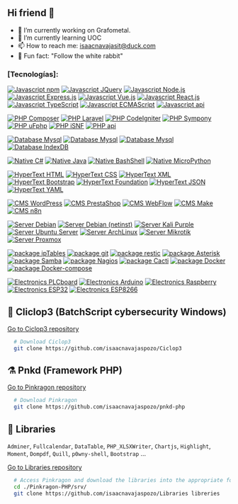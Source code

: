 ## Hi friend 👋

<!--
**isaacnavajaspozo/isaacnavajaspozo** is a ✨ _special_ ✨ repository because its `README.md` (this file) appears on your GitHub profile.

Here are some ideas to get you started:
-->

- 🔭 I’m currently working on Grafometal.
- 🌱 I’m currently learning UOC
- 📫 How to reach me: isaacnavajasit@duck.com
- 🐇 Fun fact: "Follow the white rabbit"

### [Tecnologías]:

[![Javascript npm](https://img.shields.io/badge/JavaScript-npm/npx-yellow)](https://www.npmjs.com/)
[![Javascript JQuery](https://img.shields.io/badge/JavaScript-JQuery-yellow)](https://jquery.com/)
[![Javascript Node.js](https://img.shields.io/badge/JavaScript-Node.js-yellow)](https://nodejs.org/en)
[![Javascript Express.js](https://img.shields.io/badge/JavaScript-Express.js-yellow)](https://expressjs.com/es/)
[![Javascript Vue.js](https://img.shields.io/badge/JavaScript-Vue.js-yellow)](https://vuejs.org/)
[![Javascript React.js](https://img.shields.io/badge/JavaScript-React.js-yellow)](https://es.react.dev/)
[![Javascript TypeScript](https://img.shields.io/badge/JavaScript-TypeScript-yellow)](https://www.typescriptlang.org/)
[![Javascript ECMAScript](https://img.shields.io/badge/JavaScript-ECMAScript-yellow)](https://ecma-international.org/)
[![Javascript api](https://img.shields.io/badge/JavaScript-api-yellow)](https://www.javascript.com/)

[![PHP Composer](https://img.shields.io/badge/PHP-Composer-blue)](https://getcomposer.org/)
[![PHP Laravel](https://img.shields.io/badge/PHP-Laravel-blue)](https://laravel.com/)
[![PHP CodeIgniter](https://img.shields.io/badge/PHP-CodeIgniter-blue)](https://codeigniter.com/)
[![PHP Sympony](https://img.shields.io/badge/PHP-Sympony-blue)](https://symfony.com/)
[![PHP uFphp](https://img.shields.io/badge/PHP-uFphp-blue)](https://grafometal.es/)
[![PHP iSNF](https://img.shields.io/badge/PHP-iSNF-blue)](https://github.com/isaacnavajaspozo/iSNF)
[![PHP api](https://img.shields.io/badge/PHP-api-blue)](https://www.php.net/manual/en/mysqlinfo.api.choosing.php)

[![Database Mysql](https://img.shields.io/badge/Database-Mysql-green)](https://www.mysql.com/)
[![Database Mysql](https://img.shields.io/badge/Database-SQL-green)](https://www.iso.org/standard/76583.html)
[![Database Mysql](https://img.shields.io/badge/Database-MongoDB-green)](https://www.mongodb.com/es)
[![Database IndexDB](https://img.shields.io/badge/Database-IndexDB-green)](https://www.w3.org/TR/IndexedDB/)

[![Native C#](https://img.shields.io/badge/Native-C-red)](https://www.iso.org/standard/74528.html)
[![Native Java](https://img.shields.io/badge/Native-Java-red)](https://www.java.com/es/)
[![Native BashShell](https://img.shields.io/badge/Native-BashShell-red)](https://www.java.com/es/)
[![Native MicroPython](https://img.shields.io/badge/Native-MicroPython-red)](https://micropython.org/)

[![HyperText HTML](https://img.shields.io/badge/HyperText-HTML-orange)](https://www.w3.org/html/)
[![HyperText CSS](https://img.shields.io/badge/HyperText-CSS-orange)](https://www.w3.org/Style/CSS/)
[![HyperText XML](https://img.shields.io/badge/HyperText-XML-orange)](https://www.w3.org/XML/)
[![HyperText Bootstrap](https://img.shields.io/badge/HyperText-Bootstrap-orange)](https://getbootstrap.com/)
[![HyperText Foundation](https://img.shields.io/badge/HyperText-Foundation-orange)](https://get.foundation/)
[![HyperText JSON](https://img.shields.io/badge/HyperText-JSON-orange)](https://www.json.org/json-es.html)
[![HyperText YAML](https://img.shields.io/badge/HyperText-YAML-orange)](https://yaml.org/)

[![CMS WordPress](https://img.shields.io/badge/CMS-WordPress-grey)](https://developer.wordpress.org/)
[![CMS PrestaShop](https://img.shields.io/badge/CMS-PrestaShop-grey)](https://devdocs.prestashop-project.org/)
[![CMS WebFlow](https://img.shields.io/badge/CMS-WebFlow-grey)](https://webflow.com/)
[![CMS Make](https://img.shields.io/badge/CMS-Make-grey)](https://www.make.com/en)
[![CMS n8n](https://img.shields.io/badge/CMS-n8n-grey)](https://n8n.io/)

[![Server Debian](https://img.shields.io/badge/Server-Debian-18c2c3)](https://www.debian.org/index.es.html)
[![Server Debian (netinst)](https://img.shields.io/badge/Server-Debian-netinst-18c2c3)](https://www.debian.org/CD/netinst/)
[![Server Kali Purple](https://img.shields.io/badge/Server-KaliPurple-18c2c3)](https://www.kali.org/blog/kali-linux-2023-1-release/)
[![Server Ubuntu Server](https://img.shields.io/badge/Server-UbuntuServer-18c2c3)](https://ubuntu.com/download/server)
[![Server ArchLinux](https://img.shields.io/badge/Server-ArchLinux-18c2c3)](https://archlinux.org/)
[![Server Mikrotik](https://img.shields.io/badge/Server-Mikrotik-18c2c3)](https://mikrotik.com/)
[![Server Proxmox](https://img.shields.io/badge/Server-Proxmox-18c2c3)](https://www.proxmox.com/en/)

[![package ipTables](https://img.shields.io/badge/package-ipTables-pink)](<[https://www.netfilter.org/](https://www.netfilter.org/projects/iptables/index.html)>)
[![package git](https://img.shields.io/badge/package-Git-pink)](https://git-scm.com/)
[![package restic](https://img.shields.io/badge/package-Restick-pink)](https://restic.net/)
[![package Asterisk](https://img.shields.io/badge/package-Asterisk-pink)](https://www.asterisk.org/)
[![package Samba](https://img.shields.io/badge/package-Samba-pink)](https://www.samba.org/)
[![package Nagios](https://img.shields.io/badge/package-Nagios-pink)](https://www.nagios.org/)
[![package Cacti](https://img.shields.io/badge/package-Cacti-pink)](https://www.cacti.net/)
[![package Docker](https://img.shields.io/badge/package-docker-pink)](https://www.docker.com/)
[![package Docker-compose](https://img.shields.io/badge/package-dockercompose-pink)](https://www.docker.com/)

[![Electronics PLCboard](https://img.shields.io/badge/Electronics-PLCboard-000000)](https://jlcpcb.com/)
[![Electronics Arduino](https://img.shields.io/badge/Electronics-Arduino-000000)](<[https://www.hpe.com/us/en/compute/hpc/supercomputing/cray-exascale-supercomputer.html](https://www.arduino.cc/)>)
[![Electronics Raspberry](https://img.shields.io/badge/Electronics-Raspberry-000000)](<[https://www.hpe.com/us/en/compute/hpc/supercomputing/cray-exascale-supercomputer.html](https://www.raspberrypi.com/)>)
[![Electronics ESP32](https://img.shields.io/badge/Electronics-ESP32-000000)](https://www.espressif.com/en/products/socs/esp32)
[![Electronics ESP8266](https://img.shields.io/badge/Electronics-ESP8266-000000)](https://www.espressif.com/en/products/socs/esp8266)

## 🧙 Cliclop3 (BatchScript cybersecurity Windows)

[Go to Ciclop3 repository](https://github.com/isaacnavajaspozo/Ciclop3)

```bash
  # Download Ciclop3
  git clone https://github.com/isaacnavajaspozo/Ciclop3

```

## ⚗️ Pnkd (Framework PHP)

[Go to Pinkragon repository](https://github.com/isaacnavajaspozo/pnkd-php)

```bash
  # Download Pinkragon
  git clone https://github.com/isaacnavajaspozo/pnkd-php

```

## 🔮 Libraries

`Adminer`, `Fullcalendar`, `DataTable`, `PHP_XLSXWriter`, `Chartjs`, `Highlight`, `Moment`, `Dompdf`, `Quill`, `p0wny-shell`, `Bootstrap` ...

[Go to Libraries repository](https://github.com/isaacnavajaspozo/Libraries)

```bash
  # Access Pinkragon and download the libraries into the appropriate folder.
  cd ./Pinkragon-PHP/srv/
  git clone https://github.com/isaacnavajaspozo/Libraries libreries
```
